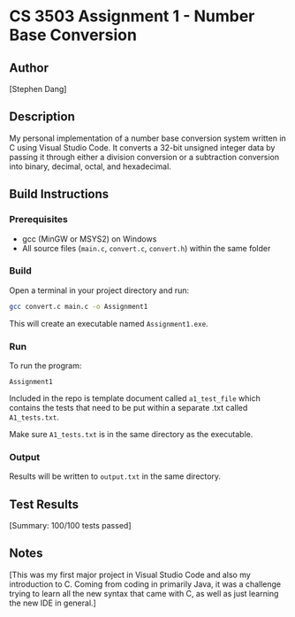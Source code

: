 
# CS 3503 Assignment 1 - Number Base Conversion

## Author
[Stephen Dang]

## Description
My personal implementation of a number base conversion system written in C using Visual Studio Code. It converts a 32-bit unsigned integer data by passing it through either a division conversion or a subtraction conversion into binary, decimal, octal, and hexadecimal. 

## Build Instructions

### Prerequisites
- gcc (MinGW or MSYS2) on Windows
- All source files (`main.c`, `convert.c`, `convert.h`) within the same folder

### Build
Open a terminal in your project directory and run:
```bash
gcc convert.c main.c -o Assignment1
```
This will create an executable named `Assignment1.exe`.

### Run
To run the program:
```
Assignment1
```
Included in the repo is template document called `a1_test_file` which contains the tests that need to be put within a separate .txt called `A1_tests.txt`.

Make sure `A1_tests.txt` is in the same directory as the executable.

### Output
Results will be written to `output.txt` in the same directory.

## Test Results
[Summary: 100/100 tests passed]

## Notes
[This was my first major project in Visual Studio Code and also my introduction to C. Coming from coding in primarily Java, it was a challenge trying to learn all the new syntax that came with C, as well as just learning the new IDE in general.]
